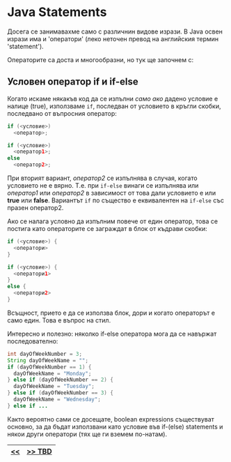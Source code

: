 Java Statements
===============

Досега се занимавахме само с различнин видове изрази.
В Java освен изрази има и 'оператори' (леко неточен превод на английския термин 'statement').

Операторите са доста и многообразни, но тук ще започнем с:

Условен оператор if и if-else
-----------------------------
Когато искаме някакъв код да се изпълни _само ако_ дадено условие е налице (true),
използваме `if`, последван от условието в кръгли скобки, последвано от въпросния оператор:
```java
if (<условие>)
  <оператор>;

if (<условие>)
  <оператор1>;
else
  <оператор2>;
```
При вторият вариант, _оператор2_ се изпълнява в случая, когато условието не е вярно. Т.е. при
`if-else` винаги се изпълнява или _оператор1_ или _оператор2_ в зависимост от това
дали условието е или **true** или **false**. Вариантът `if` по същество е еквивалентен на
`if-else` със празен оператор2.

Ако се налага условно да изпълним повече от един оператор, това се постига като операторите
се заграждат в блок от къдрави скобки:
```java
if (<условие>) {
  <оператори>
}

if (<условие>) {
  <оператори1>
}
else {
  <оператори2>
}
```
Всъщност, прието е да се използва блок, дори и когато операторът е само един. Това е въпрос на стил.

Интересно и полезно: няколко if-else оператора мога да се навържат последователно:
```java
int dayOfWeekNumber = 3;
String dayOfWeekName = "";
if (dayOfWeekNumber == 1) {
  dayOfWeekName = "Monday";
} else if (dayOfWeekNumber == 2) {
  dayOfWeekName = "Tuesday";
} else if (dayOfWeekNumber == 3) {
  dayOfWeekName = "Wednesday";
} else if ...
```

Както вероятно сами се досещате, boolean expressions съществуват основно, за да бъдат използвани
като условие във if-(else) statements и някои други оператори (тях ще ги вземем по-натам).

|[<<](s06-expressions.md) | [>> TBD](xxx.md)|
|--|--|
